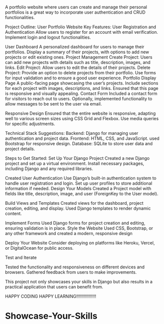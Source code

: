  A portfolio website where users can create and manage their personal portfolios is a great way to incorporate user authentication and CRUD functionalities. 

Project Outline: User Portfolio Website
Key Features:
User Registration and Authentication
Allow users to register for an account with email verification.
Implement login and logout functionalities.

User Dashboard
A personalized dashboard for users to manage their portfolios.
Display a summary of their projects, with options to add new projects or edit existing ones.
Project Management
Create Project: Users can add new projects with details such as title, description, images, and links.
Edit Project: Allow users to edit the details of their projects.
Delete Project: Provide an option to delete projects from their portfolio.
Use forms for input validation and to ensure a good user experience.
Portfolio Display Page
A public-facing page showcasing the user’s projects.
Include sections for each project with images, descriptions, and links.
Ensured that this page is responsive and visually appealing.
Contact Form
Included a contact form for visitors to reach out to users.
Optionally, implemented functionality to allow messages to be sent to the user via email.

Responsive Design
Ensured that the entire website is responsive, adapting well to various screen sizes using CSS Grid and Flexbox.
Use media queries for specific adjustments.

Technical Stack Suggestions:
Backend: Django for managing user authentication and project data.
Frontend: HTML, CSS, and JavaScript. used Bootstrap for responsive design.
Database: SQLite  to store user data and project details.

Steps to Get Started:
Set Up Your Django Project
Created a new Django project and set up a virtual environment.
Install necessary packages, including Django and any required libraries.

Created User Authentication
Use Django’s built-in authentication system to handle user registration and login.
Set up user profiles to store additional information if needed.
Design Your Models
Created a Project model with fields like title, description, image, and user (ForeignKey to the User model).

Build Views and Templates
Created views for the dashboard, project creation, editing, and display.
Used Django templates to render dynamic content.

Implement Forms
Used Django forms for project creation and editing, ensuring validation is in place.
Style the Website
Used CSS, Bootstrap, or any other framework and created a modern, responsive design

Deploy Your Website
Consider deploying on platforms like Heroku, Vercel, or DigitalOcean for public access.

Test and Iterate

Tested the functionality and responsiveness on different devices and browsers.
Gathered feedback from users to make improvements.


This project not only showcases your skills in Django but also results in a practical application that users can benefit from. 

HAPPY CODING HAPPY LEARNING!!!!!!!!!!!!!!!!
# Showcase-Your-Skills
